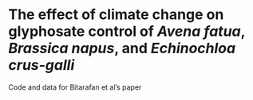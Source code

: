 # The effect of climate change on glyphosate control of _Avena fatua_, _Brassica napus_, and _Echinochloa crus-galli_

Code and data for Bitarafan et al’s paper
